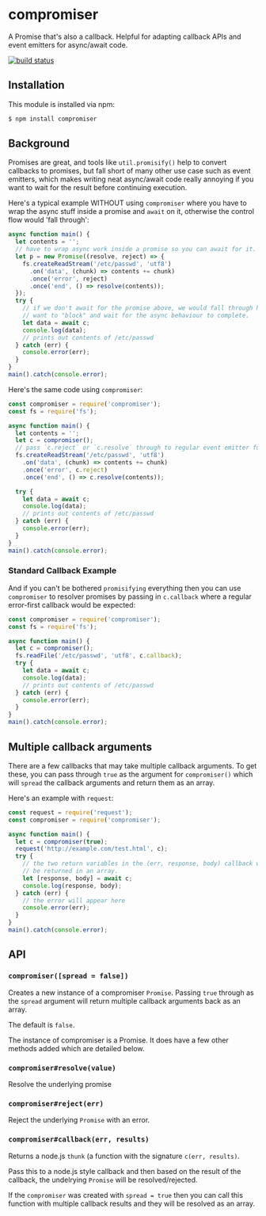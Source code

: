 # compromiser

A Promise that's also a callback. Helpful for adapting callback APIs and event emitters for async/await code.

[![build status](https://secure.travis-ci.org/eugeneware/compromiser.png)](http://travis-ci.org/eugeneware/compromiser)

## Installation

This module is installed via npm:

``` bash
$ npm install compromiser
```

## Background

Promises are great, and tools like `util.promisify()` help to convert callbacks to promises,
but fall short of many other use case such as event emitters, which makes writing neat
async/await code really annoying if you want to wait for the result before continuing execution.

Here's a typical example WITHOUT using `compromiser` where you have to wrap the async stuff
inside a promise and `await` on it, otherwise the control flow would 'fall through':

``` js
async function main() {
  let contents = '';
  // have to wrap async work inside a promise so you can await for it.
  let p = new Promise((resolve, reject) => {
    fs.createReadStream('/etc/passwd', 'utf8')
      .on('data', (chunk) => contents += chunk)
      .once('error', reject)
      .once('end', () => resolve(contents));
  });
  try {
    // if we don't await for the promise above, we would fall through here when we
    // want to "block" and wait for the async behaviour to complete.
    let data = await c;
    console.log(data);
    // prints out contents of /etc/passwd
  } catch (err) {
    console.error(err);
  }
}
main().catch(console.error);
```

Here's the same code using `compromiser`:

``` js
const compromiser = require('compromiser');
const fs = require('fs');

async function main() {
  let contents = '';
  let c = compromiser();
  // pass `c.reject` or `c.resolve` through to regular event emitter functions
  fs.createReadStream('/etc/passwd', 'utf8')
    .on('data', (chunk) => contents += chunk)
    .once('error', c.reject)
    .once('end', () => c.resolve(contents));

  try {
    let data = await c;
    console.log(data);
    // prints out contents of /etc/passwd
  } catch (err) {
    console.error(err);
  }
}
main().catch(console.error);
```

### Standard Callback Example

And if you can't be bothered `promisifying` everything then you can use `compromiser` to
resolver promises by passing in `c.callback` where a regular error-first callback would be expected:

``` js
const compromiser = require('compromiser');
const fs = require('fs');

async function main() {
  let c = compromiser();
  fs.readFile('/etc/passwd', 'utf8', c.callback);
  try {
    let data = await c;
    console.log(data);
    // prints out contents of /etc/passwd
  } catch (err) {
    console.error(err);
  }
}
main().catch(console.error);
```

## Multiple callback arguments

There are a few callbacks that may take multiple callback arguments. To get these, you can pass
through `true` as the argument for `compromiser()` which will `spread` the callback arguments
and return them as an array.

Here's an example with `request`:

``` js
const request = require('request');
const compromiser = require('compromiser');

async function main() {
  let c = compromiser(true);
  request('http://example.com/test.html', c);
  try {
    // the two return variables in the (err, response, body) callback will
    // be returned in an array.
    let [response, body] = await c;
    console.log(response, body);
  } catch (err) {
    // the error will appear here
    console.error(err);
  }
}
main().catch(console.error);

```

## API

### `compromiser([spread = false])`

Creates a new instance of a compromiser `Promise`. Passing `true` through as
the `spread` argument will return multiple callback arguments back as an array.

The default is `false`.

The instance of compromiser is a Promise. It does have a few other methods
added which are detailed below.

### `compromiser#resolve(value)`

Resolve the underlying promise

### `compromiser#reject(err)`

Reject the underlying `Promise` with an error.

### `compromiser#callback(err, results)`

Returns a node.js `thunk` (a function with the signature `c(err, results)`.

Pass this to a node.js style callback and then based on the result of the
callback, the undelrying `Promise` will be resolved/rejected.

If the `compromiser` was created with `spread = true` then you can call this
function with multiple callback results and they will be resolved as an array.
